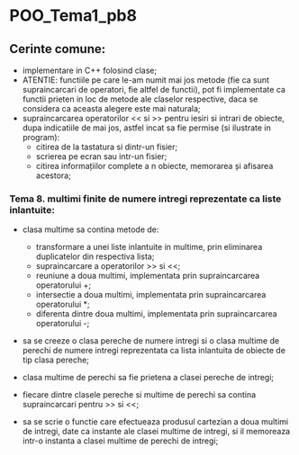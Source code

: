 # POO_Tema1_pb8

## Cerinte comune:

* implementare in C++ folosind clase;
* ATENTIE: functiile pe care le-am numit mai jos metode (fie ca sunt supraincarcari de operatori, fie altfel de functii), pot fi implementate ca functii prieten in loc de metode ale claselor respective, daca se considera ca aceasta alegere este mai naturala;
* supraincarcarea operatorilor << si >> pentru iesiri si intrari de obiecte, dupa indicatiile de mai jos, astfel incat sa fie permise (si ilustrate in program):
  * citirea de la tastatura si dintr-un fisier;
  * scrierea pe ecran sau intr-un fisier;
  * citirea informațiilor complete a n obiecte, memorarea și afisarea acestora;

### Tema 8. multimi finite de numere intregi reprezentate ca liste inlantuite:
- clasa multime sa contina metode de: 
  - transformare a unei liste inlantuite in multime, prin eliminarea duplicatelor din respectiva lista; 
  - supraincarcare a operatorilor >> si <<; 
  - reuniune a doua multimi, implementata prin supraincarcarea operatorului +; 
  - intersectie a doua multimi, implementata prin supraincarcarea operatorului *; 
  - diferenta dintre doua multimi, implementata prin supraincarcarea operatorului -;

- sa se creeze o clasa pereche de numere intregi si o clasa multime de perechi de numere intregi reprezentata ca lista inlantuita de obiecte de tip clasa pereche;
- clasa multime de perechi sa fie prietena a clasei pereche de intregi; 
- fiecare dintre clasele pereche si multime de perechi sa contina supraincarcari pentru >> si <<;
- sa se scrie o functie care efectueaza produsul cartezian a doua multimi de intregi, date ca instante ale clasei multime de intregi, si il memoreaza intr-o instanta a clasei multime de perechi de intregi;
